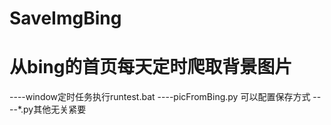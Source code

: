 # SaveImgBing
# 从bing的首页每天定时爬取背景图片
----window定时任务执行runtest.bat
----picFromBing.py 可以配置保存方式
----*.py其他无关紧要
